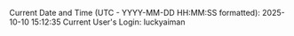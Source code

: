 Current Date and Time (UTC - YYYY-MM-DD HH:MM:SS formatted): 2025-10-10 15:12:35
Current User's Login: luckyaiman
